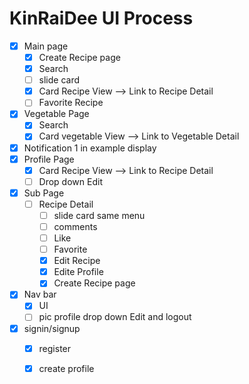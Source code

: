 # KinRaiDee UI Process
- [x] Main page
  - [x] Create Recipe page
  - [x] Search
  - [ ] slide card
  - [x] Card Recipe View --> Link to Recipe Detail
  - [ ] Favorite Recipe
- [x] Vegetable Page
  - [x] Search
  - [x] Card vegetable View --> Link to Vegetable Detail
- [x] Notification 1 in example display
- [x] Profile Page
  - [x] Card Recipe View --> Link to Recipe Detail
   - [ ] Drop down Edit
- [x] Sub Page
  - [ ] Recipe Detail
    - [ ] slide card same menu
    - [ ] comments
    - [ ] Like
    - [ ] Favorite
    - [x] Edit Recipe
    - [x] Edite Profile
    - [x] Create Recipe page

- [x] Nav bar
  - [x] UI
  - [ ] pic profile drop down Edit and logout

- [x] signin/signup
  - [x] register
  - [x] create profile

